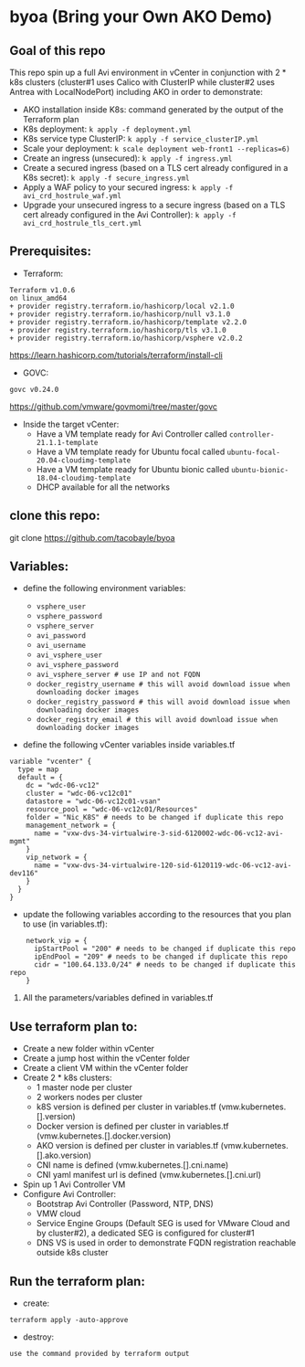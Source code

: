 # byoa (Bring your Own AKO Demo)

## Goal of this repo
This repo spin up a full Avi environment in vCenter in conjunction with 2 * k8s clusters (cluster#1 uses Calico with ClusterIP while cluster#2 uses Antrea with LocalNodePort) including AKO in order to demonstrate:
- AKO installation inside K8s: command generated by the output of the Terraform plan
- K8s deployment:  ```k apply -f deployment.yml```
- K8s service type ClusterIP: ```k apply -f service_clusterIP.yml```
- Scale your deployment: ```k scale deployment web-front1 --replicas=6)```
- Create an ingress (unsecured): ```k apply -f ingress.yml```
- Create a secured ingress (based on a TLS cert already configured in a K8s secret): ```k apply -f secure_ingress.yml```
- Apply a WAF policy to your secured ingress: ```k apply -f avi_crd_hostrule_waf.yml```
- Upgrade your unsecured ingress to a secure ingress (based on a TLS cert already configured in the Avi Controller): ```k apply -f avi_crd_hostrule_tls_cert.yml```


## Prerequisites:
- Terraform:
```shell
Terraform v1.0.6
on linux_amd64
+ provider registry.terraform.io/hashicorp/local v2.1.0
+ provider registry.terraform.io/hashicorp/null v3.1.0
+ provider registry.terraform.io/hashicorp/template v2.2.0
+ provider registry.terraform.io/hashicorp/tls v3.1.0
+ provider registry.terraform.io/hashicorp/vsphere v2.0.2
```
https://learn.hashicorp.com/tutorials/terraform/install-cli

- GOVC:
```shell
govc v0.24.0
```
https://github.com/vmware/govmomi/tree/master/govc

- Inside the target vCenter:
  - Have a VM template ready for Avi Controller called ```controller-21.1.1-template```
  - Have a VM template ready for Ubuntu focal called ```ubuntu-focal-20.04-cloudimg-template```
  - Have a VM template ready for Ubuntu bionic called ```ubuntu-bionic-18.04-cloudimg-template```
  - DHCP available for all the networks


## clone this repo:

git clone https://github.com/tacobayle/byoa

## Variables:
- define the following environment variables:
  - ```vsphere_user```
  - ```vsphere_password```
  - ```vsphere_server```
  - ```avi_password```
  - ```avi_username```
  - ```avi_vsphere_user```
  - ```avi_vsphere_password```
  - ```avi_vsphere_server # use IP and not FQDN```
  - ```docker_registry_username # this will avoid download issue when downloading docker images```
  - ```docker_registry_password # this will avoid download issue when downloading docker images```
  - ```docker_registry_email # this will avoid download issue when downloading docker images```

- define the following vCenter variables inside variables.tf
```
variable "vcenter" {
  type = map
  default = {
    dc = "wdc-06-vc12"
    cluster = "wdc-06-vc12c01"
    datastore = "wdc-06-vc12c01-vsan"
    resource_pool = "wdc-06-vc12c01/Resources"
    folder = "Nic_K8S" # needs to be changed if duplicate this repo
    management_network = {
      name = "vxw-dvs-34-virtualwire-3-sid-6120002-wdc-06-vc12-avi-mgmt"
    }
    vip_network = {
      name = "vxw-dvs-34-virtualwire-120-sid-6120119-wdc-06-vc12-avi-dev116"
    }
  }
}
```

- update the following variables according to the resources that you plan to use (in variables.tf):
```shell
    network_vip = {
      ipStartPool = "200" # needs to be changed if duplicate this repo
      ipEndPool = "209" # needs to be changed if duplicate this repo
      cidr = "100.64.133.0/24" # needs to be changed if duplicate this repo
    }  
```

1. All the parameters/variables defined in variables.tf

## Use terraform plan to:
- Create a new folder within vCenter
- Create a jump host within the vCenter folder
- Create a client VM within the vCenter folder 
- Create 2 * k8s clusters:
  - 1 master node per cluster
  - 2 workers nodes per cluster
  - k8S version is defined per cluster in variables.tf (vmw.kubernetes.[].version)
  - Docker version is defined per cluster in variables.tf (vmw.kubernetes.[].docker.version)
  - AKO version is defined per cluster in variables.tf (vmw.kubernetes.[].ako.version)
  - CNI name is defined (vmw.kubernetes.[].cni.name)
  - CNI yaml manifest url is defined (vmw.kubernetes.[].cni.url)
- Spin up 1 Avi Controller VM
- Configure Avi Controller:
  - Bootstrap Avi Controller (Password, NTP, DNS)
  - VMW cloud
  - Service Engine Groups (Default SEG is used for VMware Cloud and by cluster#2), a dedicated SEG is configured for cluster#1
  - DNS VS is used in order to demonstrate FQDN registration reachable outside k8s cluster
  

## Run the terraform plan:
- create:
```
terraform apply -auto-approve
```
- destroy:
```
use the command provided by terraform output
```